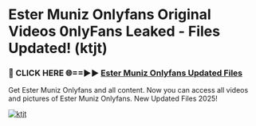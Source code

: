 # Ester Muniz Onlyfans Original Videos 0nlyFans Leaked - Files Updated! (ktjt)

<h3>🔴 CLICK HERE 🌐==►► <a href="https://tinyurl.com/ms9xzufz" rel="nofollow">Ester Muniz Onlyfans Updated Files</a></h3>

Get Ester Muniz Onlyfans and all content. Now you can access all videos and pictures of Ester Muniz Onlyfans. New Updated Files 2025!

[![ktjt](https://i.imgur.com/PQ7UWWw.gif)](https://tinyurl.com/ms9xzufz)
